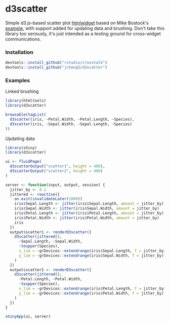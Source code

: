 # d3scatter

Simple d3.js-based scatter plot [htmlwidget](http://htmlwidgets.org) based on Mike Bostock's [example](http://bl.ocks.org/mbostock/3887118), with support added for updating data and brushing. Don't take this library too seriously, it's just intended as a testing ground for cross-widget communications.

### Installation

```r
devtools::install_github("rstudio/crosstalk")
devtools::install_github("jcheng5/d3scatter")
```

### Examples

Linked brushing

```r
library(htmltools)
library(d3scatter)

browsable(tagList(
  d3scatter(iris, ~Petal.Width, ~Petal.Length, ~Species),
  d3scatter(iris, ~Sepal.Width, ~Sepal.Length, ~Species)
))
```

Updating data

```r
library(shiny)
library(d3scatter)

ui <- fluidPage(
  d3scatterOutput("scatter1", height = 400),
  d3scatterOutput("scatter2", height = 400)
)

server <- function(input, output, session) {
  jitter_by <- 0.1
  jittered <- reactive({
    on.exit(invalidateLater(1000))
    iris$Sepal.Length <- jitter(iris$Sepal.Length, amount = jitter_by)
    iris$Sepal.Width <- jitter(iris$Sepal.Width, amount = jitter_by)
    iris$Petal.Length <- jitter(iris$Petal.Length, amount = jitter_by)
    iris$Petal.Width <- jitter(iris$Petal.Width, amount = jitter_by)
    iris
  })
  output$scatter1 <- renderD3scatter({
    d3scatter(jittered(),
      ~Sepal.Length, ~Sepal.Width,
      ~toupper(Species),
      x_lim = ~grDevices::extendrange(iris$Sepal.Length, f = jitter_by),
      y_lim = ~grDevices::extendrange(iris$Sepal.Width, f = jitter_by)
    )
  })
  output$scatter2 <- renderD3scatter({
    d3scatter(jittered(),
      ~Petal.Length, ~Petal.Width,
      ~toupper(Species),
      x_lim = ~grDevices::extendrange(iris$Petal.Length, f = jitter_by),
      y_lim = ~grDevices::extendrange(iris$Petal.Width, f = jitter_by)
    )
  })
}

shinyApp(ui, server)
```
